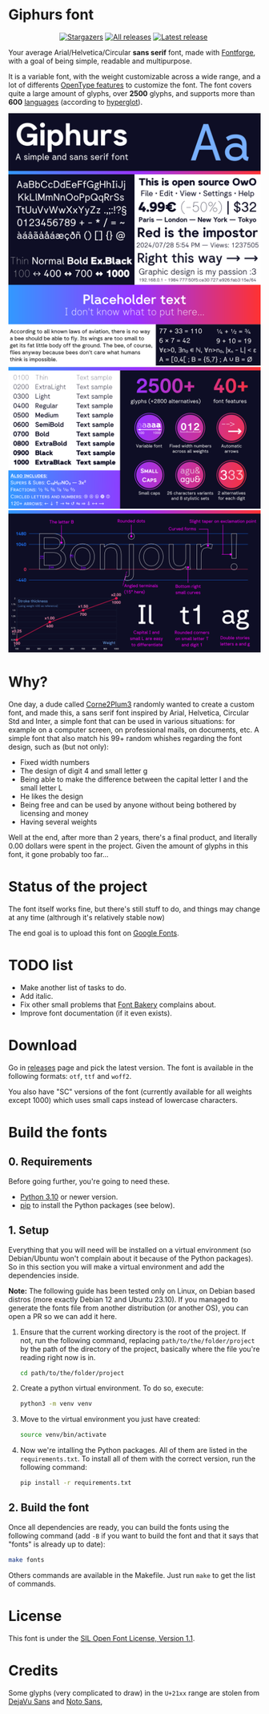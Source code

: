 # Giphurs font

<p align="center">
	<a href="https://github.com/Corne2Plum3/Giphurs/stargazers"><img src="https://img.shields.io/github/stars/Corne2Plum3/Giphurs?style=flat-square" alt="Stargazers" /></a>
	<a href="https://github.com/Corne2Plum3/Giphurs/releases"><img src="https://img.shields.io/github/downloads/Corne2Plum3/Giphurs/total?style=flat-square" alt="All releases" /></a>
	<a href="https://github.com/Corne2Plum3/Giphurs/releases/latest"><img src="https://img.shields.io/github/downloads/Corne2Plum3/Giphurs/latest/total?style=flat-square" alt="Latest release" /></a>
	<a href="https://github.com/Corne2Plum3/Giphurs/releases/latest"><img src="https://img.shields.io/github/v/release/Corne2Plum3/Giphurs?style=flat-square" alt="" /></a>
</p>

Your average Arial/Helvetica/Circular **sans serif** font, made with [Fontforge](https://fontforge.org/en-US/), with a goal of being simple, readable and multipurpose.

It is a variable font, with the weight customizable across a wide range, and a lot of differents [OpenType features](https://github.com/Corne2Plum3/Giphurs/wiki/OpenType-font-features) to customize the font. The font covers quite a large amount of glyphs, over **2500** glyphs, and supports more than **600** [languages](https://github.com/Corne2Plum3/Giphurs/wiki/Supported-languages-list) (according to [hyperglot](https://github.com/rosettatype/hyperglot)).

![](documentation/font_presentation_1.png)
![](documentation/font_presentation_2.png)
![](documentation/font_presentation_3.png)

# Why?

One day, a dude called [Corne2Plum3](https://github.com/Corne2Plum3) randomly wanted to create a custom font, and made this, a sans serif font inspired by Arial, Helvetica, Circular Std and Inter, a simple font that can be used in various situations: for example on a computer screen, on professional mails, on documents, etc. A simple font that also match his 99+ random whishes regarding the font design, such as (but not only):

* Fixed width numbers
* The design of digit 4 and small letter g
* Being able to make the difference between the capital letter I and the small letter L
* He likes the design
* Being free and can be used by anyone without being bothered by licensing and money
* Having several weights

Well at the end, after more than 2 years, there's a final product, and literally 0.00 dollars were spent in the project. Given the amount of glyphs in this font, it gone probably too far...

# Status of the project

The font itself works fine, but there's still stuff to do, and things may change at any time (althrough it's relatively stable now)

The end goal is to upload this font on [Google Fonts](https://fonts.google.com/).

# TODO list

* Make another list of tasks to do.
* Add italic.
* Fix other small problems that [Font Bakery](https://github.com/googlefonts/fontbakery) complains about.
* Improve font documentation (if it even exists).

# Download

Go in [releases](https://github.com/Corne2Plum3/Giphurs/releases) page and pick the latest version. The font is available in the following formats: `otf`, `ttf` and `woff2`.

You also have "SC" versions of the font (currently available for all weights except 1000) which uses small caps instead of lowercase characters.

# Build the fonts

## 0. Requirements

Before going further, you're going to need these.

* [Python 3.10](https://www.python.org/downloads/) or newer version.
* [pip](https://pypi.org/project/pip/) to install the Python packages (see below).

## 1. Setup

Everything that you will need will be installed on a virtual environment (so Debian/Ubuntu won't complain about it because of the Python packages). So in this section you will make a virtual environment and add the dependencies inside.

**Note:** The following guide has been tested only on Linux, on Debian based distros (more exactly Debian 12 and Ubuntu 23.10). If you managed to generate the fonts file from another distribution (or another OS), you can open a PR so we can add it here.

1. Ensure that the current working directory is the root of the project. If not, run the following command, replacing `path/to/the/folder/project` by the path of the directory of the project, basically where the file you're reading right now is in.
	```sh
	cd path/to/the/folder/project
	```

2. Create a python virtual environment. To do so, execute:
	```sh
	python3 -m venv venv
	```

3. Move to the virtual environment you just have created:
	```sh
	source venv/bin/activate 
	```

4. Now we're intalling the  Python packages. All of them are listed in the `requirements.txt`. To install all of them with the correct version, run the following command:
	```sh
	pip install -r requirements.txt
	```

## 2. Build the font

Once all dependencies are ready, you can build the fonts using the following command (add `-B` if you want to build the font and that it says that "fonts" is already up to date):

```sh
make fonts
```

Others commands are available in the Makefile. Just run `make` to get the list of commands.


# License

This font is under the [SIL Open Font License, Version 1.1](https://scripts.sil.org/OFL).


# Credits

Some glyphs (very complicated to draw) in the `U+21xx` range are stolen from [DejaVu Sans](https://github.com/dejavu-fonts/dejavu-fonts) and [Noto Sans](https://github.com/notofonts/notofonts.github.io), 


